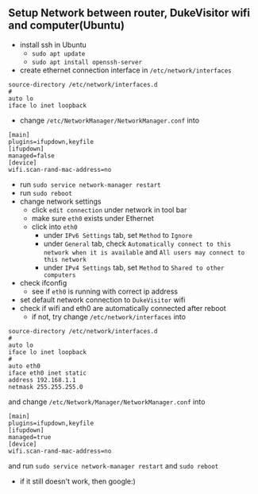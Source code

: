 Setup Network between router, DukeVisitor wifi and computer(Ubuntu)
-----
- install ssh in Ubuntu
  - `sudo apt update`
  - `sudo apt install openssh-server`
- create ethernet connection interface in `/etc/network/interfaces`
`````
source-directory /etc/network/interfaces.d
#
auto lo
iface lo inet loopback
`````

- change `/etc/NetworkManager/NetworkManager.conf` into
`````
[main]
plugins=ifupdown,keyfile
[ifupdown]
managed=false
[device]
wifi.scan-rand-mac-address=no
`````
- run `sudo service network-manager restart`
- run `sudo reboot`
- change network settings
  - click `edit connection` under network in tool bar
  - make sure `eth0` exists under Ethernet
  - click into `eth0`
    - under `IPv6 Settings` tab, set `Method` to `Ignore`
    - under `General` tab, check `Automatically connect to this network when it is available` and  `All users may connect to this network`
    - under `IPv4 Settings` tab, set `Method` to `Shared to other computers`
- check ifconfig
  - see if `eth0` is running with correct ip address
- set default network connection to `DukeVisitor` wifi
- check if wifi and eth0 are automatically connected after reboot
  - if not, try change `/etc/network/interfaces` into
`````
source-directory /etc/network/interfaces.d
#
auto lo
iface lo inet loopback
#
auto eth0
iface eth0 inet static
address 192.168.1.1
netmask 255.255.255.0
`````
and change `/etc/Network/Manager/NetworkManager.conf` into
`````
[main]
plugins=ifupdown,keyfile
[ifupdown]
managed=true
[device]
wifi.scan-rand-mac-address=no
`````
and run `sudo service network-manager restart` and `sudo reboot`
  - if it still doesn't work, then google:)
